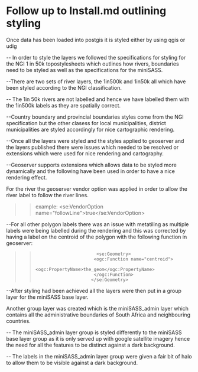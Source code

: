 Follow up to Install.md outlining styling
======================================
 Once data has been loaded into postgis it is styled either by using qgis or udig


-- In order to style the layers we followed the specifications for styling for the NGI 1 in 50k topostylesheets which outlines how rivers, boundaries need to be styled as well as the specifications for the miniSASS.

--There are two sets of river layers, the 1in500k and 1in50k all which have been styled according to the NGI classification.

-- The 1in 50k rivers are not labelled and hence we have labelled them with the 1in500k labels as they are spatially correct.


--Country boundary and provincial boundaries styles come from the NGI specification but the other clasess for local municipalities, district municipalities are styled accordingly for nice cartographic rendering.


--Once all the layers were styled and the styles applied to geoserver and the layers published there were issues which needed to be resolved or extensions which were used for nice rendering and cartography.

--Geoserver supports extensions which allows data to be styled more dynamically and the following have been used in order to have a nice rendering effect.

For the river the geoserver vendor option was applied in order to allow the river label to follow the river lines.

>> example: <se:VendorOption name="followLine">true</se:VendorOption>  

--For all other polygon labels there was an issue with metatiling as multiple labels were being labelled during the rendering and this was corrected by having a label on the centroid of the polygon with the following function in geoserver:

>>                            <se:Geometry>
>>                           <ogc:Function name="centroid">
>>                           <ogc:PropertyName>the_geom</ogc:PropertyName>
>>                           </ogc:Function>
>>                          </se:Geometry> 

--After styling had been achieved all the layers were then put in a group layer for the miniSASS base layer.

 Another group layer was created which is the miniSASS_admin layer which contains all the administrative boundaries of South Africa and neighbouring countries. 

-- The miniSASS_admin layer group is styled differently to the miniSASS base layer group as it is only served up with google satellite imagery hence the need for all the features to be distinct against a dark background.

-- The labels in the miniSASS_admin layer group were given a fair bit of halo to allow them to be visible against a dark background.



